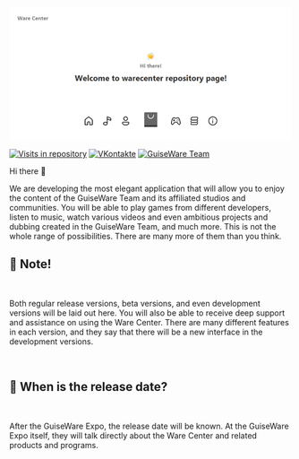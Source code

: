 [![Ware Center Main Splash](./assets/warecenter.png)](https://vk.com/warecenter.official)

[![Visits in repository](https://badges.pufler.dev/visits/vberezinbadger/warecenter)](https://vk.com/warecenter.official)
[![VKontakte](https://img.shields.io/badge/warecenter.official-VKontakte-blue)](https://vk.com/warecenter.official)
[![GuiseWare Team](https://img.shields.io/badge/Go%20to%20site-GuiseWare%20Team-orange)](https://vk.com/guisewareteam)

Hi there 👋

We are developing the most elegant application that will allow you to enjoy the content of the GuiseWare Team and its affiliated studios and communities. You will be able to play games from different developers, listen to music, watch various videos and even ambitious projects and dubbing created in the GuiseWare Team, and much more. This is not the whole range of possibilities. There are many more of them than you think.

## 📝 Note!

<br>

Both regular release versions, beta versions, and even development versions will be laid out here. You will also be able to receive deep support and assistance on using the Ware Center. There are many different features in each version, and they say that there will be a new interface in the development versions.

<br>

## 📌 When is the release date?

<br>

After the GuiseWare Expo, the release date will be known. At the GuiseWare Expo itself, they will talk directly about the Ware Center and related products and programs.

<br>

